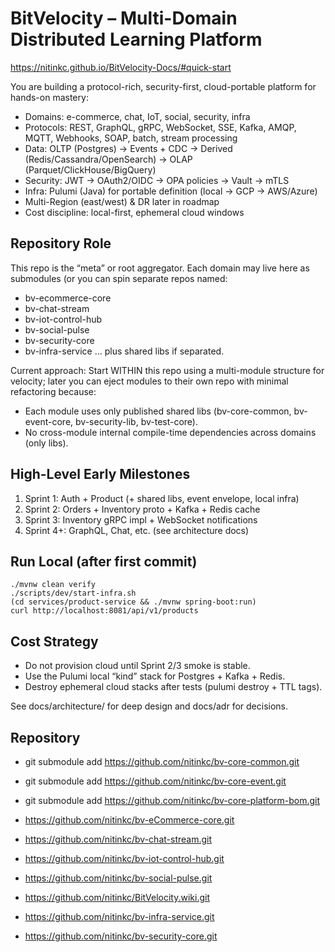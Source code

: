 # BitVelocity – Multi-Domain Distributed Learning Platform

https://nitinkc.github.io/BitVelocity-Docs/#quick-start

You are building a protocol-rich, security-first, cloud-portable platform for hands-on mastery:
- Domains: e-commerce, chat, IoT, social, security, infra
- Protocols: REST, GraphQL, gRPC, WebSocket, SSE, Kafka, AMQP, MQTT, Webhooks, SOAP, batch, stream processing
- Data: OLTP (Postgres) → Events + CDC → Derived (Redis/Cassandra/OpenSearch) → OLAP (Parquet/ClickHouse/BigQuery)
- Security: JWT → OAuth2/OIDC → OPA policies → Vault → mTLS
- Infra: Pulumi (Java) for portable definition (local → GCP → AWS/Azure)
- Multi-Region (east/west) & DR later in roadmap
- Cost discipline: local-first, ephemeral cloud windows

## Repository Role
This repo is the “meta” or root aggregator. Each domain may live here as submodules (or you can spin separate repos named:
- bv-ecommerce-core
- bv-chat-stream
- bv-iot-control-hub
- bv-social-pulse
- bv-security-core
- bv-infra-service
… plus shared libs if separated.

Current approach: Start WITHIN this repo using a multi-module structure for velocity; later you can eject modules to their own repo with minimal refactoring because:
- Each module uses only published shared libs (bv-core-common, bv-event-core, bv-security-lib, bv-test-core).
- No cross-module internal compile-time dependencies across domains (only libs).

## High-Level Early Milestones
1. Sprint 1: Auth + Product (+ shared libs, event envelope, local infra)
2. Sprint 2: Orders + Inventory proto + Kafka + Redis cache
3. Sprint 3: Inventory gRPC impl + WebSocket notifications
4. Sprint 4+: GraphQL, Chat, etc. (see architecture docs)

## Run Local (after first commit)
```
./mvnw clean verify
./scripts/dev/start-infra.sh
(cd services/product-service && ./mvnw spring-boot:run)
curl http://localhost:8081/api/v1/products
```

## Cost Strategy
- Do not provision cloud until Sprint 2/3 smoke is stable.
- Use the Pulumi local “kind” stack for Postgres + Kafka + Redis.
- Destroy ephemeral cloud stacks after tests (pulumi destroy + TTL tags).

See docs/architecture/ for deep design and docs/adr for decisions.


## Repository

- git submodule add https://github.com/nitinkc/bv-core-common.git
- git submodule add https://github.com/nitinkc/bv-core-event.git
- git submodule add https://github.com/nitinkc/bv-core-platform-bom.git

- https://github.com/nitinkc/bv-eCommerce-core.git
- https://github.com/nitinkc/bv-chat-stream.git
- https://github.com/nitinkc/bv-iot-control-hub.git
- https://github.com/nitinkc/bv-social-pulse.git
- https://github.com/nitinkc/BitVelocity.wiki.git
- https://github.com/nitinkc/bv-infra-service.git
- https://github.com/nitinkc/bv-security-core.git
